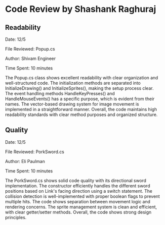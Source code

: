 # Code Review by Shashank Raghuraj

## Readability
Date: 12/5

File Reviewed: Popup.cs

Author: Shivam Engineer

Time Spent: 10 minutes

The Popup.cs class shows excellent readability with clear organization and well-structured code. The initialization methods are separated into InitializeDrawing() and InitializeSprites(), making the setup process clear. The event handling methods HandleKeyPresses() and HandleMouseEvents() has a specific purpose, which is evident from their names. The vector-based drawing system for image movement is implemented in a straightforward manner. Overall, the code maintains high readability standards with clear method purposes and organized structure.

## Quality

Date: 12/5

File Reviewed: PorkSword.cs

Author: Eli Paulman

Time Spent: 10 minutes

The PorkSword.cs shows solid code quality with its directional sword implementation. The constructor efficiently handles the different sword positions based on Link's facing direction using a switch statement. The collision detection is well-implemented with proper boolean flags to prevent multiple hits. The code shows separation between movement logic and rendering concerns. The sprite management system is clean and efficient, with clear getter/setter methods. Overall, the code shows strong design principles.
